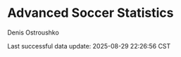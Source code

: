 # Advanced Soccer Statistics
Denis Ostroushko

<!-- gfm -->

Last successful data update: 2025-08-29 22:26:56 CST
